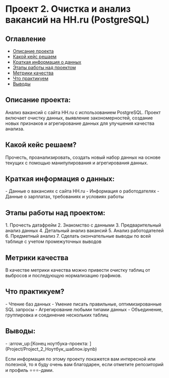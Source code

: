 # Проект 2. Очистка и анализ вакансий на HH.ru (PostgreSQL)

## Оглавление  
- [Описание проекта](#about)  
- [Какой кейс решаем](#case)  
- [Краткая информация о данных](#data_info)  
- [Этапы работы над проектом](#requirements) 
- [Метрики качества](#metrics)
- [Что практикуем](#practise)
- [Выводы](#finaly) 

<h2 id="about">Описание проекта:</h2>
Анализ вакансий с сайта HH.ru с использованием PostgreSQL. Проект включает очистку данных, выявление закономерностей, создание новых признаков и агрегирование данных для улучшения качества анализа.

<h2 id="case">Какой кейс решаем?</h2>
Прочесть, проанализировать, создать новый набор данных на основе текущих с помощью манипулирования и агрегирования данных.

<h2 id="data_info">Краткая информация о данных:</h2>
- Данные о вакансиях с сайта HH.ru
- Информация о работодателях
- Данные о зарплатах, требованиях и условиях работы

<h2 id="requirements">Этапы работы над проектом:</h2>
1. Прочесть датафрейм
2. Знакомство с данными
3. Предварительный анализ данных
4. Детальный анализ вакансий
5. Анализ работодателей
6. Предметный анализ
7. Сделать окончательные выводы по всей таблице с учетом промежуточных выводов

<h2 id="metrics">Метрики качества</h2>
В качестве метрики качества можно привести очистку таблиц от выбросов и последующую нормализацию графиков.

<h2 id="practise">Что практикуем?</h2>
- Чтение баз данных
- Умение писать правильные, оптимизированные SQL запросы
- Агрегирование любыми типами данных
- Объединение, группировка и соединение нескольких таблиц

<h2 id="finaly">Выводы:</h2>
- :arrow_up:[Конец ноутбука-проекта: ](Project/Project_2_Ноутбук_шаблон.ipynb)

Если информация по этому проекту покажется вам интересной или полезной, то я буду очень вам благодарен, если отметите репозиторий и профиль ⭐️⭐️⭐️-дами.